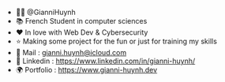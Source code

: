 - 👨‍💻 @GianniHuynh
- 📚 French Student in computer sciences 
- ❤️ In love with Web Dev & Cybersecurity
- ⭐ Making some project for the fun or just for training my skills
- 📧 Mail : gianni.huynh@icloud.com
- 🔵 Linkedin : https://www.linkedin.com/in/gianni-huynh/
- 🌍 Portfolio : https://www.gianni-huynh.dev

<!---
GianniHuynh/GianniHuynh is a ✨ special ✨ repository because its `README.md` (this file) appears on your GitHub profile.
You can click the Preview link to take a look at your changes.
--->
